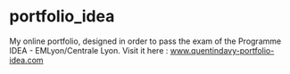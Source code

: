 # portfolio_idea
My online portfolio, designed in order to pass the exam of the Programme IDEA - EMLyon/Centrale Lyon.
Visit it here : www.quentindavy-portfolio-idea.com

